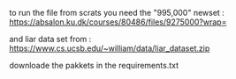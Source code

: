 to run the file from scrats you need the "995,000" newset : https://absalon.ku.dk/courses/80486/files/9275000?wrap= 

and liar data set from : https://www.cs.ucsb.edu/~william/data/liar_dataset.zip

downloade the pakkets in the requirements.txt
